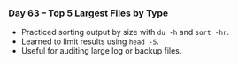 ### Day 63 – Top 5 Largest Files by Type
- Practiced sorting output by size with `du -h` and `sort -hr`.
- Learned to limit results using `head -5`.
- Useful for auditing large log or backup files.
